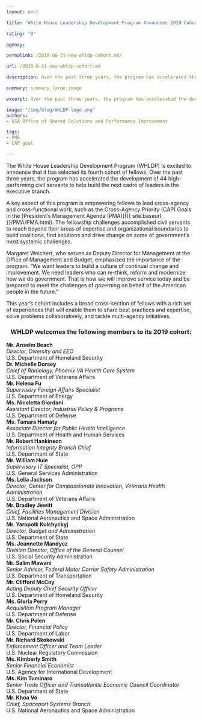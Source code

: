 ```yaml
---
layout: post

title: "White House Leadership Development Program Announces 2019 Cohort Fellows"

rating: "0"

agency:

permalink: /2018-08-31-new-whldp-cohort.md/

url: /2018-8-31-new-whldp-cohort.md

description: Over the past three years, the program has accelerated the development of 44 high-performing civil servants to help build the next cadre of leaders in the executive branch.

summary: summary_large_image

excerpt: Over the past three years, the program has accelerated the development of 44 high-performing civil servants to help build the next cadre of leaders in the executive branch.

image: "/img/blog/WHLDP-logo.png"
authors:
- GSA Office of Shared Solutions and Performance Improvement

tags:
- PMA
- CAP goal

---
```

The White House Leadership Development Program (WHLDP) is excited to announce that it has selected its fourth cohort of fellows. Over the past three years, the program has accelerated the development of 44 high-performing civil servants to help build the next cadre of leaders in the executive branch.

A key aspect of this program is empowering fellows to lead cross-agency and cross-functional work, such as the Cross-Agency Priority (CAP) Goals in the [President’s Management Agenda (PMA)]({{  site.baseurl  }}/PMA/PMA.html).  The fellowship challenges accomplished civil servants to reach beyond their areas of expertise and organizational boundaries to build coalitions, find solutions and drive change on some of government’s most systemic challenges.

Margaret Weichert, who serves as Deputy Director for Management at the Office of Management and Budget, emphasized the importance of the program.  “We want leaders to build a culture of continual change and improvement. We need leaders who can re-think, reform and modernize how we do government. That is how we will improve service today and be prepared to meet the challenges of governing on behalf of the American people in the future.”

This year’s cohort includes a broad cross-section of fellows with a rich set of experiences that will enable them to  share best practices and expertise, solve problems collaboratively, and tackle multi-agency initiatives.

<center><h3>WHLDP welcomes the following members to its 2019 cohort:</h3></center>
<div class="grid-post">
  <div id="post-white-grid"><b>Mr. Anselm Beach</b><br><i>Director, Diversity and EEO</i><br>U.S. Department of Homeland Security</div>
  <div id="post-white-grid"><b>Dr. Michelle Dorsey</b><br><i>Chief of Radiology, Phoenix VA Health Care System</i><br>U.S. Department of Veterans Affairs</div>
  <div id="post-white-grid"><b>Mr. Helena Fu</b><br><i>Supervisory Foreign Affairs Specialist</i><br>U.S. Department of Energy</div>
  <div id="post-white-grid"><b>Ms. Nicoletta Giordani</b><br><i>Assistant Director, Industrial Policy & Programs</i><br>U.S. Department of Defense</div>
  <div id="post-white-grid"><b>Ms. Tamara Hamaty</b><br><i>Associate Director for Public Health Intelligence</i><br>U.S. Department of Health and Human Services</div>
  <div id="post-white-grid"><b>Mr. Robert Hankinson</b><br><i>Information Integrity Branch Chief</i><br>U.S. Department of State</div>
  <div id="post-white-grid"><b>Mr. William Huie</b><br><i>Supervisory IT Specialist, OPP</i><br>U.S. General Services Administration</div>
  <div id="post-white-grid"><b>Ms. Lelia Jackson</b><br><i>Director, Center for Compassionate Innovation, Veterans Health Administration</i><br>U.S. Department of Veterans Affairs</div>
  <div id="post-white-grid"><b>Mr. Bradley Jewitt</b><br><i>Chief, Facilities Management Division</i><br>U.S. National Aeronautics and Space Administration</div>
  <div id="post-white-grid"><b>Mr. Yaropolk Kulchyckyj</b><br><i>Director, Budget and Administration</i><br>U.S. Department of State</div>
  <div id="post-white-grid"><b>Ms. Jeannette Mandycz</b><br><i>Division Director, Office of the General Counsel</i><br>U.S. Social Security Administration</div>
  <div id="post-white-grid"><b>Mr. Salim Mawani</b><br><i>Senior Advisor, Federal Motor Carrier Safety Administration</i><br>U.S. Department of Transportation</div>
  <div id="post-white-grid"><b>Mr. Clifford McCoy</b><br><i>Acting Deputy Chief Security Officer</i><br>U.S. Department of Homeland Security</div>
  <div id="post-white-grid"><b>Ms. Gloria Perry</b><br><i>Acquisition Program Manager</i><br>U.S. Department of Defense</div>
  <div id="post-white-grid"><b>Mr. Chris Polen</b><br><i>Director, Financial Policy</i><br>U.S. Department of Labor</div>
  <div id="post-white-grid"><b>Mr. Richard Skokowski</b><br><i>Enforcement Officer and Team Leader</i><br>U.S. Nuclear Regulatory Commission</div>
  <div id="post-white-grid"><b>Ms. Kimberly Smith</b><br><i>Senior Financial Economist</i><br>U.S. Agency for International Development</div>
  <div id="post-white-grid"><b>Ms. Kim Tuminaro</b><br><i>Senior Trade Officer and Transatlantic Economic Council Coordinator</i><br>U.S. Department of State</div>
  <div id="post-white-grid"><b>Mr. Khoa Vo</b><br><i>Chief, Spaceport Systems Branch</i><br>U.S. National Aeronautics and Space Administration</div>
</div>
